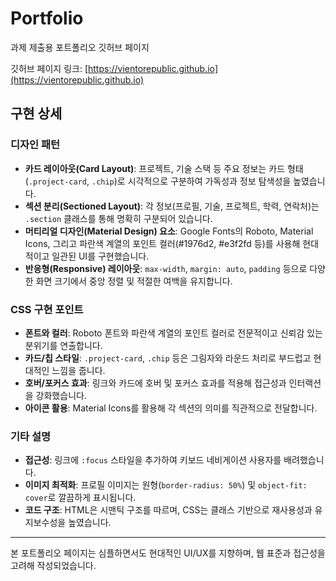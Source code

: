 # Portfolio

과제 제출용 포트폴리오 깃허브 페이지

깃허브 페이지 링크: [https://vientorepublic.github.io](https://vientorepublic.github.io)

## 구현 상세

### 디자인 패턴

- **카드 레이아웃(Card Layout)**: 프로젝트, 기술 스택 등 주요 정보는 카드 형태(`.project-card`, `.chip`)로 시각적으로 구분하여 가독성과 정보 탐색성을 높였습니다.
- **섹션 분리(Sectioned Layout)**: 각 정보(프로필, 기술, 프로젝트, 학력, 연락처)는 `.section` 클래스를 통해 명확히 구분되어 있습니다.
- **머티리얼 디자인(Material Design) 요소**: Google Fonts의 Roboto, Material Icons, 그리고 파란색 계열의 포인트 컬러(#1976d2, #e3f2fd 등)를 사용해 현대적이고 일관된 UI를 구현했습니다.
- **반응형(Responsive) 레이아웃**: `max-width`, `margin: auto`, `padding` 등으로 다양한 화면 크기에서 중앙 정렬 및 적절한 여백을 유지합니다.

### CSS 구현 포인트

- **폰트와 컬러**: Roboto 폰트와 파란색 계열의 포인트 컬러로 전문적이고 신뢰감 있는 분위기를 연출합니다.
- **카드/칩 스타일**: `.project-card`, `.chip` 등은 그림자와 라운드 처리로 부드럽고 현대적인 느낌을 줍니다.
- **호버/포커스 효과**: 링크와 카드에 호버 및 포커스 효과를 적용해 접근성과 인터랙션을 강화했습니다.
- **아이콘 활용**: Material Icons를 활용해 각 섹션의 의미를 직관적으로 전달합니다.

### 기타 설명

- **접근성**: 링크에 `:focus` 스타일을 추가하여 키보드 네비게이션 사용자를 배려했습니다.
- **이미지 최적화**: 프로필 이미지는 원형(`border-radius: 50%`) 및 `object-fit: cover`로 깔끔하게 표시됩니다.
- **코드 구조**: HTML은 시맨틱 구조를 따르며, CSS는 클래스 기반으로 재사용성과 유지보수성을 높였습니다.

---

본 포트폴리오 페이지는 심플하면서도 현대적인 UI/UX를 지향하며, 웹 표준과 접근성을 고려해 작성되었습니다.
